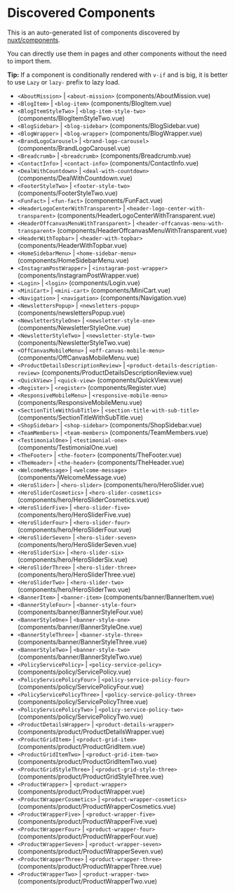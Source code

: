 # Discovered Components

This is an auto-generated list of components discovered by [nuxt/components](https://github.com/nuxt/components).

You can directly use them in pages and other components without the need to import them.

**Tip:** If a component is conditionally rendered with `v-if` and is big, it is better to use `Lazy` or `lazy-` prefix to lazy load.

- `<AboutMission>` | `<about-mission>` (components/AboutMission.vue)
- `<BlogItem>` | `<blog-item>` (components/BlogItem.vue)
- `<BlogItemStyleTwo>` | `<blog-item-style-two>` (components/BlogItemStyleTwo.vue)
- `<BlogSidebar>` | `<blog-sidebar>` (components/BlogSidebar.vue)
- `<BlogWrapper>` | `<blog-wrapper>` (components/BlogWrapper.vue)
- `<BrandLogoCarousel>` | `<brand-logo-carousel>` (components/BrandLogoCarousel.vue)
- `<Breadcrumb>` | `<breadcrumb>` (components/Breadcrumb.vue)
- `<ContactInfo>` | `<contact-info>` (components/ContactInfo.vue)
- `<DealWithCountdown>` | `<deal-with-countdown>` (components/DealWithCountdown.vue)
- `<FooterStyleTwo>` | `<footer-style-two>` (components/FooterStyleTwo.vue)
- `<FunFact>` | `<fun-fact>` (components/FunFact.vue)
- `<HeaderLogoCenterWithTransparent>` | `<header-logo-center-with-transparent>` (components/HeaderLogoCenterWithTransparent.vue)
- `<HeaderOffcanvasMenuWithTransparent>` | `<header-offcanvas-menu-with-transparent>` (components/HeaderOffcanvasMenuWithTransparent.vue)
- `<HeaderWithTopbar>` | `<header-with-topbar>` (components/HeaderWithTopbar.vue)
- `<HomeSidebarMenu>` | `<home-sidebar-menu>` (components/HomeSidebarMenu.vue)
- `<InstagramPostWrapper>` | `<instagram-post-wrapper>` (components/InstagramPostWrapper.vue)
- `<Login>` | `<login>` (components/Login.vue)
- `<MiniCart>` | `<mini-cart>` (components/MiniCart.vue)
- `<Navigation>` | `<navigation>` (components/Navigation.vue)
- `<NewslettersPopup>` | `<newsletters-popup>` (components/newslettersPopup.vue)
- `<NewsletterStyleOne>` | `<newsletter-style-one>` (components/NewsletterStyleOne.vue)
- `<NewsletterStyleTwo>` | `<newsletter-style-two>` (components/NewsletterStyleTwo.vue)
- `<OffCanvasMobileMenu>` | `<off-canvas-mobile-menu>` (components/OffCanvasMobileMenu.vue)
- `<ProductDetailsDescriptionReview>` | `<product-details-description-review>` (components/ProductDetailsDescriptionReview.vue)
- `<QuickView>` | `<quick-view>` (components/QuickView.vue)
- `<Register>` | `<register>` (components/Register.vue)
- `<ResponsiveMobileMenu>` | `<responsive-mobile-menu>` (components/ResponsiveMobileMenu.vue)
- `<SectionTitleWithSubTitle>` | `<section-title-with-sub-title>` (components/SectionTitleWithSubTitle.vue)
- `<ShopSidebar>` | `<shop-sidebar>` (components/ShopSidebar.vue)
- `<TeamMembers>` | `<team-members>` (components/TeamMembers.vue)
- `<TestimonialOne>` | `<testimonial-one>` (components/TestimonialOne.vue)
- `<TheFooter>` | `<the-footer>` (components/TheFooter.vue)
- `<TheHeader>` | `<the-header>` (components/TheHeader.vue)
- `<WelcomeMessage>` | `<welcome-message>` (components/WelcomeMessage.vue)
- `<HeroSlider>` | `<hero-slider>` (components/hero/HeroSlider.vue)
- `<HeroSliderCosmetics>` | `<hero-slider-cosmetics>` (components/hero/HeroSliderCosmetics.vue)
- `<HeroSliderFive>` | `<hero-slider-five>` (components/hero/HeroSliderFive.vue)
- `<HeroSliderFour>` | `<hero-slider-four>` (components/hero/HeroSliderFour.vue)
- `<HeroSliderSeven>` | `<hero-slider-seven>` (components/hero/HeroSliderSeven.vue)
- `<HeroSliderSix>` | `<hero-slider-six>` (components/hero/HeroSliderSix.vue)
- `<HeroSliderThree>` | `<hero-slider-three>` (components/hero/HeroSliderThree.vue)
- `<HeroSliderTwo>` | `<hero-slider-two>` (components/hero/HeroSliderTwo.vue)
- `<BannerItem>` | `<banner-item>` (components/banner/BannerItem.vue)
- `<BannerStyleFour>` | `<banner-style-four>` (components/banner/BannerStyleFour.vue)
- `<BannerStyleOne>` | `<banner-style-one>` (components/banner/BannerStyleOne.vue)
- `<BannerStyleThree>` | `<banner-style-three>` (components/banner/BannerStyleThree.vue)
- `<BannerStyleTwo>` | `<banner-style-two>` (components/banner/BannerStyleTwo.vue)
- `<PolicyServicePolicy>` | `<policy-service-policy>` (components/policy/ServicePolicy.vue)
- `<PolicyServicePolicyFour>` | `<policy-service-policy-four>` (components/policy/ServicePolicyFour.vue)
- `<PolicyServicePolicyThree>` | `<policy-service-policy-three>` (components/policy/ServicePolicyThree.vue)
- `<PolicyServicePolicyTwo>` | `<policy-service-policy-two>` (components/policy/ServicePolicyTwo.vue)
- `<ProductDetailsWrapper>` | `<product-details-wrapper>` (components/product/ProductDetailsWrapper.vue)
- `<ProductGridItem>` | `<product-grid-item>` (components/product/ProductGridItem.vue)
- `<ProductGridItemTwo>` | `<product-grid-item-two>` (components/product/ProductGridItemTwo.vue)
- `<ProductGridStyleThree>` | `<product-grid-style-three>` (components/product/ProductGridStyleThree.vue)
- `<ProductWrapper>` | `<product-wrapper>` (components/product/ProductWrapper.vue)
- `<ProductWrapperCosmetics>` | `<product-wrapper-cosmetics>` (components/product/ProductWrapperCosmetics.vue)
- `<ProductWrapperFive>` | `<product-wrapper-five>` (components/product/ProductWrapperFive.vue)
- `<ProductWrapperFour>` | `<product-wrapper-four>` (components/product/ProductWrapperFour.vue)
- `<ProductWrapperSeven>` | `<product-wrapper-seven>` (components/product/ProductWrapperSeven.vue)
- `<ProductWrapperThree>` | `<product-wrapper-three>` (components/product/ProductWrapperThree.vue)
- `<ProductWrapperTwo>` | `<product-wrapper-two>` (components/product/ProductWrapperTwo.vue)
